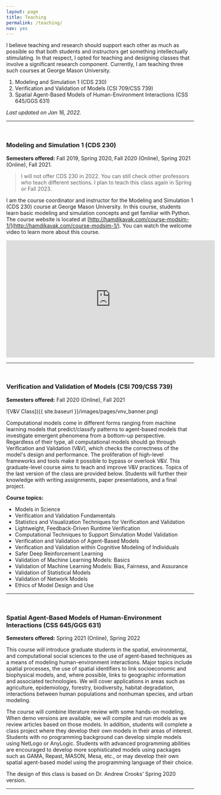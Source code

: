 ```yaml
---
layout: page
title: Teaching
permalink: /teaching/
nav: yes
---
```


I believe teaching and research should support each other as much as possible so that both students and instructors get something intellectually stimulating. In that respect, I opted for teaching and designing classes that involve a significant research component. Currently, I am teaching three such courses at George Mason University.
 
1. Modeling and Simulation 1 (CDS 230)
2. Verification and Validation of Models (CSI 709/CSS 739)
3. Spatial Agent-Based Models of Human-Environment Interactions (CSS 645/GGS 631)  

*Last updated on Jan 16, 2022.*

---
<br/>

### Modeling and Simulation 1 (CDS 230)
**Semesters offered:** Fall 2019, Spring 2020, Fall 2020 (Online), Spring 2021 (Online), Fall 2021.

> I will not offer CDS 230 in 2022. You can still check other professors who teach different sections. I plan to teach this class again in Spring or Fall 2023.

I am the course coordinator and instructor for the Modeling and Simulation 1 (CDS 230) course at George Mason University. In this course, students learn basic modeling and simulation concepts and get familiar with Python. The course website is located at [http://hamdikavak.com/course-modsim-1/](http://hamdikavak.com/course-modsim-1/). You can watch the welcome video to learn more about this course.

<iframe width="560" height="315" src="https://www.youtube.com/embed/H43B112zfuY" frameborder="0" allow="accelerometer; autoplay; encrypted-media; gyroscope; picture-in-picture" allowfullscreen></iframe>

---
<br/>

### Verification and Validation of Models (CSI 709/CSS 739)
**Semesters offered:** Fall 2020 (Online), Fall 2021  

![V&V Class]({{ site.baseurl }}/images/pages/vnv_banner.png)  

Computational models come in different forms ranging from machine learning models that predict/classify patterns to agent-based models that investigate emergent phenomena from a bottom-up perspective. Regardless of their type, all computational models should go through Verification and Validation (V&V), which checks the correctness of the model's design and performance. The proliferation of high-level frameworks and tools make it possible to bypass or overlook V&V. This graduate-level course aims to teach and improve V&V practices. Topics of the last version of the class are provided below. Students will further their knowledge with writing assignments, paper presentations, and a final project.

**Course topics:**
- Models in Science
- Verification and Validation Fundamentals
- Statistics and Visualization Techniques for Verification and Validation
- Lightweight, Feedback-Driven Runtime Verification
- Computational Techniques to Support Simulation Model Validation
- Verification and Validation of Agent-Based Models
- Verification and Validation within Cognitive Modeling of Individuals
- Safer Deep Reinforcement Learning 
- Validation of Machine Learning Models: Basics
- Validation of Machine Learning Models: Bias, Fairness, and Assurance
- Validation of Statistical Models
- Validation of Network Models
- Ethics of Model Design and Use

---  
<br/>

### Spatial Agent-Based Models of Human-Environment Interactions (CSS 645/GGS 631)
**Semesters offered:** Spring 2021 (Online), Spring 2022  

This course will introduce graduate students in the spatial, environmental, and computational social sciences to the use of agent-based techniques as a means of modeling human-environment interactions. Major topics include spatial processes, the use of spatial identifiers to link socioeconomic and biophysical models, and, where possible, links to geographic information and associated technologies. We will cover applications in areas such as agriculture, epidemiology, forestry, biodiversity, habitat degradation, interactions between human populations and nonhuman species, and urban modeling.

The course will combine literature review with some hands-on modeling. When demo versions are available, we will compile and run models as we review articles based on those models. In addition, students will complete a class project where they develop their own models in their areas of interest. Students with no programming background can develop simple models using NetLogo or AnyLogic. Students with advanced programming abilities are encouraged to develop more sophisticated models using packages such as GAMA, Repast, MASON, Mesa, etc., or may develop their own spatial agent-based model using the programming language of their choice.


The design of this class is based on Dr. Andrew Crooks' Spring 2020 version. 

---